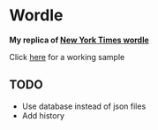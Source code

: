 # Wordle

**My replica
of [New York Times wordle](https://www.nytimes.com/games/wordle/index.html)**

Click [here](http://aniketg.me:5000/) for a working sample

## TODO

- Use database instead of json files
- Add history